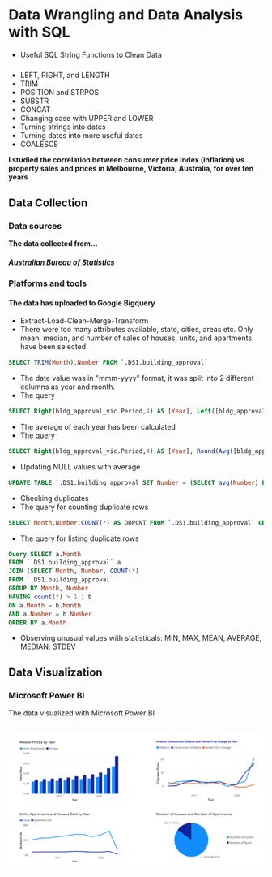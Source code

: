 # Data Wrangling and Data Analysis with SQL
- Useful SQL String Functions to Clean Data
##### 
- LEFT, RIGHT, and LENGTH
- TRIM
- POSITION and STRPOS
- SUBSTR
- CONCAT
- Changing case with UPPER and LOWER
- Turning strings into dates
- Turning dates into more useful dates
- COALESCE
 
**I studied the correlation between consumer price index (inflation) vs property sales and prices in Melbourne, Victoria, Australia, for over ten years**

## Data Collection
### Data sources
**The data collected from...**
##### [Australian Bureau of Statistics](https://www.abs.gov.au/statistics/economy/price-indexes-and-inflation/consumer-price-index-australia/sep-quarter-2022)
### Platforms and tools

#### The data has uploaded to Google Bigquery
- Extract-Load-Clean-Merge-Transform
- There were too many attributes available, state, cities, areas etc. Only mean, median, and number of sales of houses, units, and apartments have been selected

```sql
SELECT TRIM(Month),Number FROM `.DS1.building_approval`
```
- The date value was in "mmm-yyyy" format, it was split into 2 different columns as year and month.
- The query
```sql
SELECT Right(bldg_approval_vic.Period,4) AS [Year], Left([bldg_approval_vic].[Period],3) AS [Month], bldg_approval_vic.Number FROM bldg_approval_vic" 
```
- The average of each year has been calculated 
- The query 
```sql
SELECT Right(bldg_approval_vic.Period,4) AS [Year], Round(Avg([bldg_approval_vic].[permit_number]),0) AS permit_number_avg FROM bldg_approval_vic GROUP BY Right(bldg_approval_vic.Period,4);
```
- Updating NULL values with average 
```sql
UPDATE TABLE `.DS1.building_approval SET Number = (SELECT avg(Number) FROM `.DS1.building_approval`) WHERE Number IS NULL;
```
- Checking duplicates
- The query for counting duplicate rows
```sql
SELECT Month,Number,COUNT(*) AS DUPCNT FROM `.DS1.building_approval` GROUP BY Month, Number HAVING COUNT(*) > 0"
```
- The query for listing duplicate rows
```sql
Query SELECT a.Month
FROM `.DS1.building_approval` a
JOIN (SELECT Month, Number, COUNT(*)
FROM `.DS1.building_approval` 
GROUP BY Month, Number
HAVING count(*) > 1 ) b
ON a.Month = b.Month
AND a.Number = b.Number
ORDER BY a.Month
```
- Observing unusual values with statisticals: MIN, MAX, MEAN, AVERAGE, MEDIAN, STDEV
## Data Visualization
### Microsoft Power BI
The data visualized with Microsoft Power BI
## ![](https://github.com/Ahmet-Ozkaya/Data-Analytics/blob/main/HousingOutlookPowerBI.png)
